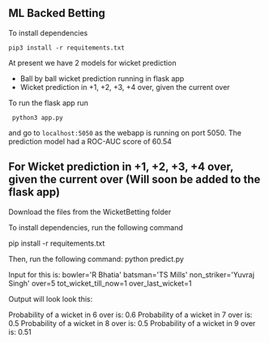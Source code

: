 ## ML Backed Betting
To install dependencies 

    pip3 install -r requitements.txt
    
At present we have 2 models for wicket prediction

 - Ball by ball wicket prediction running in flask app
 - Wicket prediction in +1, +2, +3, +4 over, given the current over

To run the flask app run

     python3 app.py
and go to `localhost:5050` as the webapp is running on port 5050. The prediction model had a ROC-AUC score of 60.54

## For Wicket prediction in +1, +2, +3, +4 over, given the current over (Will soon be added to the flask app)
Download the files from the WicketBetting folder

To install dependencies, run the following command

pip install -r requitements.txt

Then, run the following command: python predict.py

Input for this is: 
bowler='R Bhatia'
batsman='TS Mills'
non_striker='Yuvraj Singh'
over=5
tot_wicket_till_now=1
over_last_wicket=1


Output will look look this:

Probability of a wicket in  6  over is:  0.6
Probability of a wicket in  7  over is:  0.5
Probability of a wicket in  8  over is:  0.5
Probability of a wicket in  9  over is:  0.51
